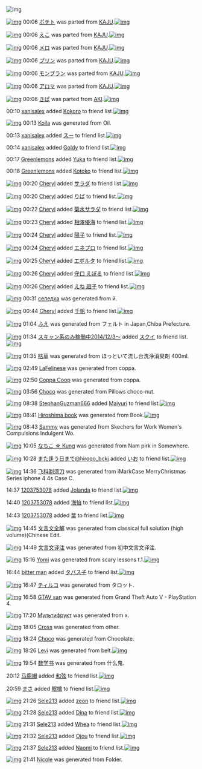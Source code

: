 ![img](http://gdrive-cdn.herokuapp.com/537b65a5bc09f0000721dda7/512px-barcode.png)

[![img](http://www.deviantsart.com/1009epe.png)](http://www.barcodekanojo.com/kanojo/2699204/%E3%83%9D%E3%83%86%E3%83%88) 00:06 [ポテト](http://www.barcodekanojo.com/kanojo/2699204/%E3%83%9D%E3%83%86%E3%83%88) was parted from [KAJU](http://www.barcodekanojo.com/kanojo/2699204/%E3%83%9D%E3%83%86%E3%83%88).[![img](http://www.deviantsart.com/2dqd8nq.jpeg)](http://www.barcodekanojo.com/user/273454/KAJU) 

[![img](http://www.deviantsart.com/2jvgvbo.png)](http://www.barcodekanojo.com/kanojo/2251433/%E3%81%88%E3%81%93) 00:06 [えこ](http://www.barcodekanojo.com/kanojo/2251433/%E3%81%88%E3%81%93) was parted from [KAJU](http://www.barcodekanojo.com/kanojo/2251433/%E3%81%88%E3%81%93).[![img](http://www.deviantsart.com/2dqd8nq.jpeg)](http://www.barcodekanojo.com/user/273454/KAJU) 

[![img](http://www.deviantsart.com/1vkhp75.png)](http://www.barcodekanojo.com/kanojo/3141834/%E3%83%A1%E3%83%AD) 00:06 [メロ](http://www.barcodekanojo.com/kanojo/3141834/%E3%83%A1%E3%83%AD) was parted from [KAJU](http://www.barcodekanojo.com/kanojo/3141834/%E3%83%A1%E3%83%AD).[![img](http://www.deviantsart.com/2dqd8nq.jpeg)](http://www.barcodekanojo.com/user/273454/KAJU) 

[![img](http://www.deviantsart.com/3hqqcc5.png)](http://www.barcodekanojo.com/kanojo/3188891/%E3%83%97%E3%83%AA%E3%83%B3) 00:06 [プリン](http://www.barcodekanojo.com/kanojo/3188891/%E3%83%97%E3%83%AA%E3%83%B3) was parted from [KAJU](http://www.barcodekanojo.com/kanojo/3188891/%E3%83%97%E3%83%AA%E3%83%B3).[![img](http://www.deviantsart.com/2dqd8nq.jpeg)](http://www.barcodekanojo.com/user/273454/KAJU) 

[![img](http://www.deviantsart.com/2e64t6s.png)](http://www.barcodekanojo.com/kanojo/708072/%E3%83%A2%E3%83%B3%E3%83%96%E3%83%A9%E3%83%B3) 00:06 [モンブラン](http://www.barcodekanojo.com/kanojo/708072/%E3%83%A2%E3%83%B3%E3%83%96%E3%83%A9%E3%83%B3) was parted from [KAJU](http://www.barcodekanojo.com/kanojo/708072/%E3%83%A2%E3%83%B3%E3%83%96%E3%83%A9%E3%83%B3).[![img](http://www.deviantsart.com/2dqd8nq.jpeg)](http://www.barcodekanojo.com/user/273454/KAJU) 

[![img](http://www.deviantsart.com/kk2232.png)](http://www.barcodekanojo.com/kanojo/2902489/%E3%82%A2%E3%83%AD%E3%83%9E) 00:06 [アロマ](http://www.barcodekanojo.com/kanojo/2902489/%E3%82%A2%E3%83%AD%E3%83%9E) was parted from [KAJU](http://www.barcodekanojo.com/kanojo/2902489/%E3%82%A2%E3%83%AD%E3%83%9E).[![img](http://www.deviantsart.com/2dqd8nq.jpeg)](http://www.barcodekanojo.com/user/273454/KAJU) 

[![img](http://www.deviantsart.com/1bea8d.png)](http://www.barcodekanojo.com/kanojo/1877447/%E3%81%8D%E3%81%B1) 00:06 [きぱ](http://www.barcodekanojo.com/kanojo/1877447/%E3%81%8D%E3%81%B1) was parted from [AKI](http://www.barcodekanojo.com/kanojo/1877447/%E3%81%8D%E3%81%B1).[![img](http://www.deviantsart.com/1kc30mi.jpeg)](http://www.barcodekanojo.com/user/29842/AKI) 

00:10 [xanisalex](http://www.barcodekanojo.com/user/499936/xanisalex) added [Kokoro](http://www.barcodekanojo.com/kanojo/3115476/Kokoro) to friend list.[![img](http://www.deviantsart.com/1su5pl7.png)](http://www.barcodekanojo.com/kanojo/3115476/Kokoro) 

[![img](http://www.deviantsart.com/2hcrr20.png)](http://www.barcodekanojo.com/kanojo/3192210/Koila) 00:13 [Koila](http://www.barcodekanojo.com/kanojo/3192210/Koila) was generated from Oil.

00:13 [xanisalex](http://www.barcodekanojo.com/user/499936/xanisalex) added [スー](http://www.barcodekanojo.com/kanojo/2452677/%E3%82%B9%E3%83%BC) to friend list.[![img](http://www.deviantsart.com/qcdvvl.png)](http://www.barcodekanojo.com/kanojo/2452677/%E3%82%B9%E3%83%BC) 

00:14 [xanisalex](http://www.barcodekanojo.com/user/499936/xanisalex) added [Goldy](http://www.barcodekanojo.com/kanojo/2032493/Goldy) to friend list.[![img](http://www.deviantsart.com/1n2lr1g.png)](http://www.barcodekanojo.com/kanojo/2032493/Goldy) 

00:17 [Greenlemons](http://www.barcodekanojo.com/user/414132/Greenlemons) added [Yuka](http://www.barcodekanojo.com/kanojo/2634549/Yuka) to friend list.[![img](http://www.deviantsart.com/i580o1.png)](http://www.barcodekanojo.com/kanojo/2634549/Yuka) 

00:18 [Greenlemons](http://www.barcodekanojo.com/user/414132/Greenlemons) added [Kotoko](http://www.barcodekanojo.com/kanojo/2634546/Kotoko) to friend list.[![img](http://www.deviantsart.com/3tf5hqk.png)](http://www.barcodekanojo.com/kanojo/2634546/Kotoko) 

[![img](http://www.deviantsart.com/1b98j4g.jpeg)](http://www.barcodekanojo.com/user/274015/Cheryl) 00:20 [Cheryl](http://www.barcodekanojo.com/user/274015/Cheryl) added [サラダ](http://www.barcodekanojo.com/kanojo/3072743/%E3%82%B5%E3%83%A9%E3%83%80) to friend list.[![img](http://www.deviantsart.com/2vu5l40.png)](http://www.barcodekanojo.com/kanojo/3072743/%E3%82%B5%E3%83%A9%E3%83%80) 

[![img](http://www.deviantsart.com/1b98j4g.jpeg)](http://www.barcodekanojo.com/user/274015/Cheryl) 00:20 [Cheryl](http://www.barcodekanojo.com/user/274015/Cheryl) added [りぱ](http://www.barcodekanojo.com/kanojo/374271/%E3%82%8A%E3%81%B1) to friend list.[![img](http://www.deviantsart.com/3788a7s.png)](http://www.barcodekanojo.com/kanojo/374271/%E3%82%8A%E3%81%B1) 

[![img](http://www.deviantsart.com/1b98j4g.jpeg)](http://www.barcodekanojo.com/user/274015/Cheryl) 00:22 [Cheryl](http://www.barcodekanojo.com/user/274015/Cheryl) added [菊水サラダ](http://www.barcodekanojo.com/kanojo/2333410/%E8%8F%8A%E6%B0%B4%E3%82%B5%E3%83%A9%E3%83%80) to friend list.[![img](http://www.deviantsart.com/2692ur.png)](http://www.barcodekanojo.com/kanojo/2333410/%E8%8F%8A%E6%B0%B4%E3%82%B5%E3%83%A9%E3%83%80) 

[![img](http://www.deviantsart.com/1b98j4g.jpeg)](http://www.barcodekanojo.com/user/274015/Cheryl) 00:23 [Cheryl](http://www.barcodekanojo.com/user/274015/Cheryl) added [相澤優海](http://www.barcodekanojo.com/kanojo/2316319/%E7%9B%B8%E6%BE%A4%E5%84%AA%E6%B5%B7) to friend list.[![img](http://www.deviantsart.com/bdl80e.png)](http://www.barcodekanojo.com/kanojo/2316319/%E7%9B%B8%E6%BE%A4%E5%84%AA%E6%B5%B7) 

[![img](http://www.deviantsart.com/1b98j4g.jpeg)](http://www.barcodekanojo.com/user/274015/Cheryl) 00:24 [Cheryl](http://www.barcodekanojo.com/user/274015/Cheryl) added [陽子](http://www.barcodekanojo.com/kanojo/1605386/%E9%99%BD%E5%AD%90) to friend list.[![img](http://www.deviantsart.com/3ml8q9e.png)](http://www.barcodekanojo.com/kanojo/1605386/%E9%99%BD%E5%AD%90) 

[![img](http://www.deviantsart.com/1b98j4g.jpeg)](http://www.barcodekanojo.com/user/274015/Cheryl) 00:24 [Cheryl](http://www.barcodekanojo.com/user/274015/Cheryl) added [エネプロ](http://www.barcodekanojo.com/kanojo/2544979/%E3%82%A8%E3%83%8D%E3%83%97%E3%83%AD) to friend list.[![img](http://www.deviantsart.com/1kot0l.png)](http://www.barcodekanojo.com/kanojo/2544979/%E3%82%A8%E3%83%8D%E3%83%97%E3%83%AD) 

[![img](http://www.deviantsart.com/1b98j4g.jpeg)](http://www.barcodekanojo.com/user/274015/Cheryl) 00:25 [Cheryl](http://www.barcodekanojo.com/user/274015/Cheryl) added [エボルタ](http://www.barcodekanojo.com/kanojo/2787125/%E3%82%A8%E3%83%9C%E3%83%AB%E3%82%BF) to friend list.[![img](http://www.deviantsart.com/2me1shc.png)](http://www.barcodekanojo.com/kanojo/2787125/%E3%82%A8%E3%83%9C%E3%83%AB%E3%82%BF) 

[![img](http://www.deviantsart.com/1b98j4g.jpeg)](http://www.barcodekanojo.com/user/274015/Cheryl) 00:26 [Cheryl](http://www.barcodekanojo.com/user/274015/Cheryl) added [守口 えぼる](http://www.barcodekanojo.com/kanojo/2384787/%E5%AE%88%E5%8F%A3%20%E3%81%88%E3%81%BC%E3%82%8B) to friend list.[![img](http://www.deviantsart.com/1f49i5h.png)](http://www.barcodekanojo.com/kanojo/2384787/%E5%AE%88%E5%8F%A3%20%E3%81%88%E3%81%BC%E3%82%8B) 

[![img](http://www.deviantsart.com/1b98j4g.jpeg)](http://www.barcodekanojo.com/user/274015/Cheryl) 00:26 [Cheryl](http://www.barcodekanojo.com/user/274015/Cheryl) added [えね 廻子](http://www.barcodekanojo.com/kanojo/200494/%E3%81%88%E3%81%AD%20%E5%BB%BB%E5%AD%90) to friend list.[![img](http://www.deviantsart.com/32734m6.png)](http://www.barcodekanojo.com/kanojo/200494/%E3%81%88%E3%81%AD%20%E5%BB%BB%E5%AD%90) 

[![img](http://www.deviantsart.com/33o8hfu.png)](http://www.barcodekanojo.com/kanojo/3192211/%D1%81%D0%B5%D0%BB%D0%B5%D0%B4%D0%BA%D0%B0) 00:31 [селедка](http://www.barcodekanojo.com/kanojo/3192211/%D1%81%D0%B5%D0%BB%D0%B5%D0%B4%D0%BA%D0%B0) was generated from й.

[![img](http://www.deviantsart.com/1b98j4g.jpeg)](http://www.barcodekanojo.com/user/274015/Cheryl) 00:44 [Cheryl](http://www.barcodekanojo.com/user/274015/Cheryl) added [千帆](http://www.barcodekanojo.com/kanojo/2832421/%E5%8D%83%E5%B8%86) to friend list.[![img](http://www.deviantsart.com/3s5urbl.png)](http://www.barcodekanojo.com/kanojo/2832421/%E5%8D%83%E5%B8%86) 

[![img](http://www.deviantsart.com/fbpe57.png)](http://www.barcodekanojo.com/kanojo/3192212/%E3%81%B5%E3%81%88) 01:04 [ふえ](http://www.barcodekanojo.com/kanojo/3192212/%E3%81%B5%E3%81%88) was generated from フェルト in Japan,Chiba Prefecture.

[![img](http://www.deviantsart.com/99ugn1.jpeg)](http://www.barcodekanojo.com/user/6029/%E3%82%B9%E3%82%AD%E3%83%A3%E3%83%B3%E7%B3%BB%E3%81%AE%E3%81%BF%E7%A8%BC%E5%83%8D%E4%B8%AD2014%2F12%2F3%EF%BD%9E) 01:34 [スキャン系のみ稼働中2014/12/3～](http://www.barcodekanojo.com/user/6029/%E3%82%B9%E3%82%AD%E3%83%A3%E3%83%B3%E7%B3%BB%E3%81%AE%E3%81%BF%E7%A8%BC%E5%83%8D%E4%B8%AD2014%2F12%2F3%EF%BD%9E) added [スクイ](http://www.barcodekanojo.com/kanojo/2602698/%E3%82%B9%E3%82%AF%E3%82%A4) to friend list.[![img](http://www.deviantsart.com/30gersj.png)](http://www.barcodekanojo.com/kanojo/2602698/%E3%82%B9%E3%82%AF%E3%82%A4) 

[![img](http://www.deviantsart.com/soevrb.png)](http://www.barcodekanojo.com/kanojo/3192213/%E6%9E%AF%E8%8D%89) 01:35 [枯草](http://www.barcodekanojo.com/kanojo/3192213/%E6%9E%AF%E8%8D%89) was generated from ほっといて流し台洗浄消臭剤 400ml.

[![img](http://www.deviantsart.com/2muu17k.png)](http://www.barcodekanojo.com/kanojo/3192214/LaFelinese) 02:49 [LaFelinese](http://www.barcodekanojo.com/kanojo/3192214/LaFelinese) was generated from coppa.

[![img](http://www.deviantsart.com/7v7f5t.png)](http://www.barcodekanojo.com/kanojo/3192215/Coppa%20Coop) 02:50 [Coppa Coop](http://www.barcodekanojo.com/kanojo/3192215/Coppa%20Coop) was generated from coppa.

[![img](http://www.deviantsart.com/3atqdna.png)](http://www.barcodekanojo.com/kanojo/3192216/Choco) 03:56 [Choco](http://www.barcodekanojo.com/kanojo/3192216/Choco) was generated from Pillows choco-nut.

[![img](http://www.deviantsart.com/2e4vh12.jpeg)](http://www.barcodekanojo.com/user/499939/StephanGuzman666) 08:38 [StephanGuzman666](http://www.barcodekanojo.com/user/499939/StephanGuzman666) added [Maiyuri](http://www.barcodekanojo.com/kanojo/2585059/Maiyuri) to friend list.[![img](http://www.deviantsart.com/3v0pi5n.png)](http://www.barcodekanojo.com/kanojo/2585059/Maiyuri) 

[![img](http://www.deviantsart.com/3nhiuka.png)](http://www.barcodekanojo.com/kanojo/3192217/Hiroshima%20book) 08:41 [Hiroshima book](http://www.barcodekanojo.com/kanojo/3192217/Hiroshima%20book) was generated from Book.[![img](http://www.deviantsart.com/1jt9vrj.jpeg)](http://www.barcodekanojo.com/product_images/barcode/6017434/1422574857/Book.jpg) 

[![img](http://www.deviantsart.com/27c3igg.png)](http://www.barcodekanojo.com/kanojo/3192218/Sammy) 08:43 [Sammy](http://www.barcodekanojo.com/kanojo/3192218/Sammy) was generated from Skechers for Work Women's Compulsions Indulgent Wo.

[![img](http://www.deviantsart.com/4fpn2t.png)](http://www.barcodekanojo.com/kanojo/3192219/%E3%81%AA%E3%81%A1%E3%81%93%20%E2%98%86%20Kung) 10:05 [なちこ ☆ Kung](http://www.barcodekanojo.com/kanojo/3192219/%E3%81%AA%E3%81%A1%E3%81%93%20%E2%98%86%20Kung) was generated from Nam pirk in Somewhere.

[![img](http://www.deviantsart.com/2pb6b61.jpeg)](http://www.barcodekanojo.com/user/14376/%E3%81%BE%E3%81%9F%E9%80%A2%E3%81%86%E6%97%A5%E3%81%BE%E3%81%A7%40hiroqo_bckj) 10:28 [また逢う日まで@hiroqo_bckj](http://www.barcodekanojo.com/user/14376/%E3%81%BE%E3%81%9F%E9%80%A2%E3%81%86%E6%97%A5%E3%81%BE%E3%81%A7%40hiroqo_bckj) added [いお](http://www.barcodekanojo.com/kanojo/47627/%E3%81%84%E3%81%8A) to friend list.[![img](http://www.deviantsart.com/2o0u9ig.png)](http://www.barcodekanojo.com/kanojo/47627/%E3%81%84%E3%81%8A) 

[![img](http://www.deviantsart.com/1q0nqri.png)](http://www.barcodekanojo.com/kanojo/3192220/%E9%A3%9E%E7%A7%91%E5%89%83%E9%A1%BB%E5%88%80) 14:36 [飞科剃须刀](http://www.barcodekanojo.com/kanojo/3192220/%E9%A3%9E%E7%A7%91%E5%89%83%E9%A1%BB%E5%88%80) was generated from iMarkCase MerryChristmas Series iphone 4 4s Case C.

14:37 [1203753078](http://www.barcodekanojo.com/user/476224/1203753078) added [Jolanda](http://www.barcodekanojo.com/kanojo/2679843/Jolanda) to friend list.[![img](http://www.deviantsart.com/sj4h7r.png)](http://www.barcodekanojo.com/kanojo/2679843/Jolanda) 

14:40 [1203753078](http://www.barcodekanojo.com/user/476224/1203753078) added [海怡](http://www.barcodekanojo.com/kanojo/2998208/%E6%B5%B7%E6%80%A1) to friend list.[![img](http://www.deviantsart.com/2obuq9k.png)](http://www.barcodekanojo.com/kanojo/2998208/%E6%B5%B7%E6%80%A1) 

14:43 [1203753078](http://www.barcodekanojo.com/user/476224/1203753078) added [葉](http://www.barcodekanojo.com/kanojo/2715141/%E8%91%89) to friend list.[![img](http://www.deviantsart.com/3dkj3op.png)](http://www.barcodekanojo.com/kanojo/2715141/%E8%91%89) 

[![img](http://www.deviantsart.com/3jk22sn.png)](http://www.barcodekanojo.com/kanojo/3192221/%E6%96%87%E8%A8%80%E6%96%87%E5%85%A8%E8%A7%A3) 14:45 [文言文全解](http://www.barcodekanojo.com/kanojo/3192221/%E6%96%87%E8%A8%80%E6%96%87%E5%85%A8%E8%A7%A3) was generated from classical full solution (high volume)(Chinese Edit.

[![img](http://www.deviantsart.com/21alttn.png)](http://www.barcodekanojo.com/kanojo/3192222/%E6%96%87%E8%A8%80%E6%96%87%E8%AF%91%E6%B3%A8) 14:49 [文言文译注](http://www.barcodekanojo.com/kanojo/3192222/%E6%96%87%E8%A8%80%E6%96%87%E8%AF%91%E6%B3%A8) was generated from 初中文言文译注.

[![img](http://www.deviantsart.com/fcevul.png)](http://www.barcodekanojo.com/kanojo/3192223/Yomi) 15:16 [Yomi](http://www.barcodekanojo.com/kanojo/3192223/Yomi) was generated from scary lessons t.1.[![img](http://www.deviantsart.com/1d9g03b.jpeg)](http://www.barcodekanojo.com/product_images/barcode/6017444/1422598553/scary%20lessons%20t.1.jpg) 

16:44 [bitter man](http://www.barcodekanojo.com/user/499942/bitter%20man) added [タバス子](http://www.barcodekanojo.com/kanojo/15122/%E3%82%BF%E3%83%90%E3%82%B9%E5%AD%90) to friend list.[![img](http://www.deviantsart.com/33sbq0e.png)](http://www.barcodekanojo.com/kanojo/15122/%E3%82%BF%E3%83%90%E3%82%B9%E5%AD%90) 

[![img](http://www.deviantsart.com/1bi624d.png)](http://www.barcodekanojo.com/kanojo/3192224/%E3%83%86%E3%82%A3%E3%83%AB%E3%82%B3) 16:47 [ティルコ](http://www.barcodekanojo.com/kanojo/3192224/%E3%83%86%E3%82%A3%E3%83%AB%E3%82%B3) was generated from タロット.

[![img](http://www.deviantsart.com/2u702i5.png)](http://www.barcodekanojo.com/kanojo/3192225/GTAV%20san) 16:58 [GTAV san](http://www.barcodekanojo.com/kanojo/3192225/GTAV%20san) was generated from Grand Theft Auto V - PlayStation 4.

[![img](http://www.deviantsart.com/2fgcil1.png)](http://www.barcodekanojo.com/kanojo/3192226/%D0%9C%D1%83%D0%BB%D1%8C%D1%82%D0%B8%D1%84%D1%80%D1%83%D0%BA%D1%82) 17:20 [Мультифрукт](http://www.barcodekanojo.com/kanojo/3192226/%D0%9C%D1%83%D0%BB%D1%8C%D1%82%D0%B8%D1%84%D1%80%D1%83%D0%BA%D1%82) was generated from х.

[![img](http://www.deviantsart.com/2g44rdt.png)](http://www.barcodekanojo.com/kanojo/3192227/Cross) 18:05 [Cross](http://www.barcodekanojo.com/kanojo/3192227/Cross) was generated from other.

[![img](http://www.deviantsart.com/ki2evr.png)](http://www.barcodekanojo.com/kanojo/3192228/Choco) 18:24 [Choco](http://www.barcodekanojo.com/kanojo/3192228/Choco) was generated from Chocolate.

[![img](http://www.deviantsart.com/2m9n916.png)](http://www.barcodekanojo.com/kanojo/3192229/Levi) 18:26 [Levi](http://www.barcodekanojo.com/kanojo/3192229/Levi) was generated from belt.[![img](http://www.deviantsart.com/3svqll2.jpeg)](http://www.barcodekanojo.com/product_images/barcode/6017451/1422609958/belt.jpg) 

[![img](http://www.deviantsart.com/1vh20o4.png)](http://www.barcodekanojo.com/kanojo/3192230/%E6%95%B0%E5%AD%A6%E4%B9%A6) 19:54 [数学书](http://www.barcodekanojo.com/kanojo/3192230/%E6%95%B0%E5%AD%A6%E4%B9%A6) was generated from 什么鬼.

20:12 [马鹿帽](http://www.barcodekanojo.com/user/471860/%E9%A9%AC%E9%B9%BF%E5%B8%BD) added [和弦](http://www.barcodekanojo.com/kanojo/2909472/%E5%92%8C%E5%BC%A6) to friend list.[![img](http://www.deviantsart.com/3drq0rl.png)](http://www.barcodekanojo.com/kanojo/2909472/%E5%92%8C%E5%BC%A6) 

20:59 [まさ](http://www.barcodekanojo.com/user/497100/%E3%81%BE%E3%81%95) added [眠檎](http://www.barcodekanojo.com/kanojo/2352478/%E7%9C%A0%E6%AA%8E) to friend list.[![img](http://www.deviantsart.com/ts497c.png)](http://www.barcodekanojo.com/kanojo/2352478/%E7%9C%A0%E6%AA%8E) 

[![img](http://www.deviantsart.com/25qethj.jpeg)](http://www.barcodekanojo.com/user/499948/Sele213) 21:26 [Sele213](http://www.barcodekanojo.com/user/499948/Sele213) added [zeon](http://www.barcodekanojo.com/kanojo/3036783/zeon) to friend list.[![img](http://www.deviantsart.com/314o1pj.png)](http://www.barcodekanojo.com/kanojo/3036783/zeon) 

[![img](http://www.deviantsart.com/25qethj.jpeg)](http://www.barcodekanojo.com/user/499948/Sele213) 21:28 [Sele213](http://www.barcodekanojo.com/user/499948/Sele213) added [Dina](http://www.barcodekanojo.com/kanojo/3054067/Dina) to friend list.[![img](http://www.deviantsart.com/3kfmtro.png)](http://www.barcodekanojo.com/kanojo/3054067/Dina) 

[![img](http://www.deviantsart.com/25qethj.jpeg)](http://www.barcodekanojo.com/user/499948/Sele213) 21:31 [Sele213](http://www.barcodekanojo.com/user/499948/Sele213) added [Whea](http://www.barcodekanojo.com/kanojo/2694651/Whea) to friend list.[![img](http://www.deviantsart.com/1evlls6.png)](http://www.barcodekanojo.com/kanojo/2694651/Whea) 

[![img](http://www.deviantsart.com/25qethj.jpeg)](http://www.barcodekanojo.com/user/499948/Sele213) 21:32 [Sele213](http://www.barcodekanojo.com/user/499948/Sele213) added [Ojou](http://www.barcodekanojo.com/kanojo/3123475/Ojou) to friend list.[![img](http://www.deviantsart.com/36b2sqe.png)](http://www.barcodekanojo.com/kanojo/3123475/Ojou) 

[![img](http://www.deviantsart.com/25qethj.jpeg)](http://www.barcodekanojo.com/user/499948/Sele213) 21:37 [Sele213](http://www.barcodekanojo.com/user/499948/Sele213) added [Naomi](http://www.barcodekanojo.com/kanojo/382363/Naomi) to friend list.[![img](http://www.deviantsart.com/10p21ra.png)](http://www.barcodekanojo.com/kanojo/382363/Naomi) 

[![img](http://www.deviantsart.com/2lgqtah.png)](http://www.barcodekanojo.com/kanojo/3192231/Nicole) 21:41 [Nicole](http://www.barcodekanojo.com/kanojo/3192231/Nicole) was generated from Folder.

